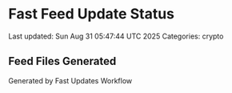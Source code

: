 # Fast Feed Update Status
Last updated: Sun Aug 31 05:47:44 UTC 2025
Categories: crypto

## Feed Files Generated

Generated by Fast Updates Workflow
